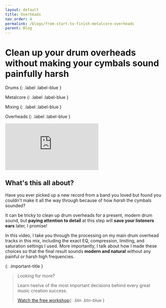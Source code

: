 ```yaml
---
layout: default
title: Overheads
nav_order: 4
permalink: /blogs/from-start-to-finish-metalcore-overheads
parent: Blog
---
```


# Clean up your drum overheads without making your cymbals sound painfully harsh

Drums
{: .label .label-blue }

Metalcore
{: .label .label-blue }

Mixing
{: .label .label-blue }

Overheads
{: .label .label-blue }

<div class="video-container">
  <iframe src="https://www.youtube-nocookie.com/embed/Go_-2mZCEXA?rel=0" title="YouTube video player" frameborder="0" allow="accelerometer; autoplay; clipboard-write; encrypted-media; gyroscope; picture-in-picture" allowfullscreen></iframe>
</div>

## What's this all about?

Have you ever picked up a new record from a band you loved but found you couldn't make it all the way through because of how _harsh_ the cymbals sounded?

It can be tricky to clean up drum overheads for a present, modern drum sound, but **paying attention to detail** at this step will **save your listeners ears** later, I promise!

In this video, I take you through the processing on my main drum overhead tracks in this mix, including the exact EQ, compression, limiting, and saturation settings I used. More importantly, I talk about how I made these choices so that the final result sounds **modern and natural** without any painful or harsh high frequencies.

{: .important-title }
> Looking for more?
>
> Learn twelve of the most important decisions behind every great music creation success.
>
> [Watch the free workshop](workshop){: .btn .btn-blue }
